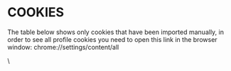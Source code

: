 # COOKIES

The table below shows only cookies that have been imported manually, in order to see all profile cookies you need to open this link in the browser window: chrome://settings/content/all

\
